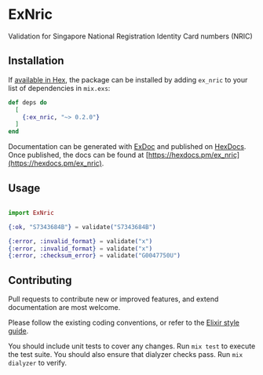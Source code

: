 # ExNric

Validation for Singapore National Registration Identity Card numbers (NRIC)

## Installation

If [available in Hex](https://hex.pm/docs/publish), the package can be installed
by adding `ex_nric` to your list of dependencies in `mix.exs`:

```elixir
def deps do
  [
    {:ex_nric, "~> 0.2.0"}
  ]
end
```

Documentation can be generated with [ExDoc](https://github.com/elixir-lang/ex_doc)
and published on [HexDocs](https://hexdocs.pm). Once published, the docs can
be found at [https://hexdocs.pm/ex_nric](https://hexdocs.pm/ex_nric).

## Usage

```elixir

import ExNric

{:ok, "S7343684B"} = validate("S7343684B")

{:error, :invalid_format} = validate("x")
{:error, :invalid_format} = validate("x")
{:error, :checksum_error} = validate("G0047750U")

```

## Contributing

Pull requests to contribute new or improved features, and extend documentation are most welcome.

Please follow the existing coding conventions, or refer to the [Elixir style guide](https://github.com/niftyn8/elixir_style_guide).

You should include unit tests to cover any changes. Run `mix test` to execute the test suite.
You should also ensure that dialyzer checks pass. Run `mix dialyzer` to verify. 